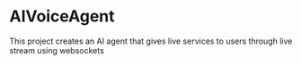 # AIVoiceAgent
This project creates an AI agent that gives live services to users through live stream using websockets
